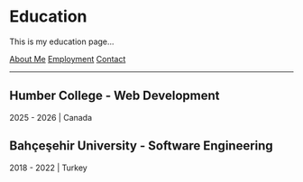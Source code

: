 # Education

This is my education page...

[About Me](index)
[Employment](employment)
[Contact](contact)

---

## Humber College - Web Development
2025 - 2026 | Canada

## Bahçeşehir University - Software Engineering
2018 - 2022 | Turkey
